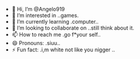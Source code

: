 - 👋 Hi, I’m @Angelo919
- 👀 I’m interested in ..games.
- 🌱 I’m currently learning .computer..
- 💞️ I’m looking to collaborate on ..still think about it.
- 📫 How to reach me .go f*your self..
- 😄 Pronouns: .siuu..
- ⚡ Fun fact: .i,m white not like you nigger ..

<!---
Angelo919/Angelo919 is a ✨ special ✨ repository because its `README.md` (this file) appears on your GitHub profile.
You can click the Preview link to take a look at your changes.
--->

